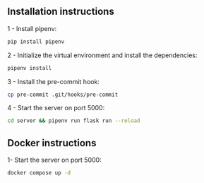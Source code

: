 ## Installation instructions

1 - Install pipenv:

```bash
pip install pipenv
```

2 - Initialize the virtual environment and install the dependencies:

```bash
pipenv install
```

3 - Install the pre-commit hook:

```bash
cp pre-commit .git/hooks/pre-commit
```

4 - Start the server on port 5000:

```bash
cd server && pipenv run flask run --reload
```

## Docker instructions

1- Start the server on port 5000:

```bash
docker compose up -d
```